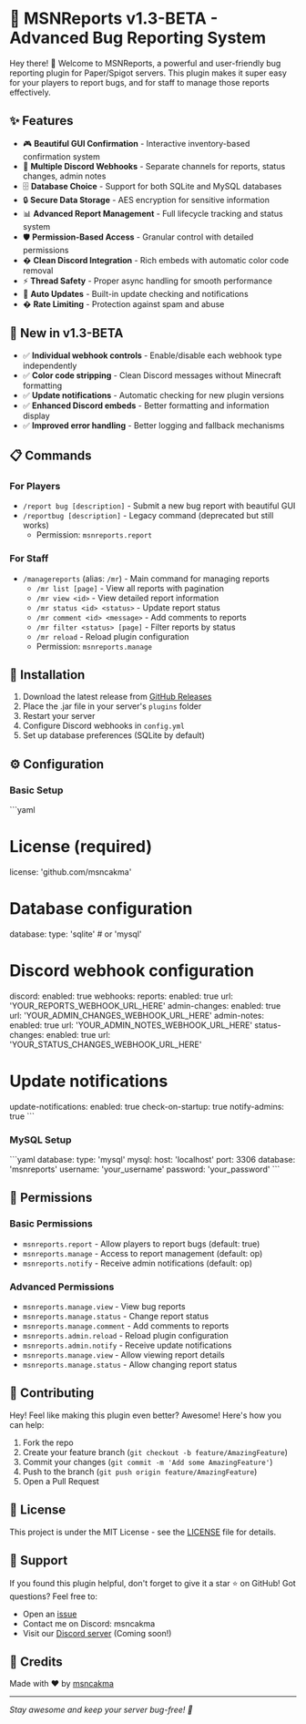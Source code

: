 # 🐛 MSNReports v1.3-BETA - Advanced Bug Reporting System

Hey there! 👋 Welcome to MSNReports, a powerful and user-friendly bug reporting plugin for Paper/Spigot servers. This plugin makes it super easy for your players to report bugs, and for staff to manage those reports effectively.

## ✨ Features

- 🎮 **Beautiful GUI Confirmation** - Interactive inventory-based confirmation system
- 🎯 **Multiple Discord Webhooks** - Separate channels for reports, status changes, admin notes
- 🗄️ **Database Choice** - Support for both SQLite and MySQL databases
- 🔒 **Secure Data Storage** - AES encryption for sensitive information
- 📊 **Advanced Report Management** - Full lifecycle tracking and status system
- 🛡️ **Permission-Based Access** - Granular control with detailed permissions
- � **Clean Discord Integration** - Rich embeds with automatic color code removal
- ⚡ **Thread Safety** - Proper async handling for smooth performance
- 🔄 **Auto Updates** - Built-in update checking and notifications
- � **Rate Limiting** - Protection against spam and abuse

## 🎯 New in v1.3-BETA

- ✅ **Individual webhook controls** - Enable/disable each webhook type independently
- ✅ **Color code stripping** - Clean Discord messages without Minecraft formatting
- ✅ **Update notifications** - Automatic checking for new plugin versions
- ✅ **Enhanced Discord embeds** - Better formatting and information display
- ✅ **Improved error handling** - Better logging and fallback mechanisms

## 📋 Commands

### For Players
- `/report bug [description]` - Submit a new bug report with beautiful GUI
- `/reportbug [description]` - Legacy command (deprecated but still works)
  - Permission: `msnreports.report`

### For Staff
- `/managereports` (alias: `/mr`) - Main command for managing reports
  - `/mr list [page]` - View all reports with pagination
  - `/mr view <id>` - View detailed report information
  - `/mr status <id> <status>` - Update report status
  - `/mr comment <id> <message>` - Add comments to reports
  - `/mr filter <status> [page]` - Filter reports by status
  - `/mr reload` - Reload plugin configuration
  - Permission: `msnreports.manage`

## 🚀 Installation

1. Download the latest release from [GitHub Releases](https://github.com/msncakma/msnReports/releases)
2. Place the .jar file in your server's `plugins` folder
3. Restart your server
4. Configure Discord webhooks in `config.yml`
5. Set up database preferences (SQLite by default)

## ⚙️ Configuration

### Basic Setup
\`\`\`yaml
# License (required)
license: 'github.com/msncakma'

# Database configuration
database:
  type: 'sqlite' # or 'mysql'
  
# Discord webhook configuration
discord:
  enabled: true
  webhooks:
    reports:
      enabled: true
      url: 'YOUR_REPORTS_WEBHOOK_URL_HERE'
    admin-changes:
      enabled: true  
      url: 'YOUR_ADMIN_CHANGES_WEBHOOK_URL_HERE'
    admin-notes:
      enabled: true
      url: 'YOUR_ADMIN_NOTES_WEBHOOK_URL_HERE'
    status-changes:
      enabled: true
      url: 'YOUR_STATUS_CHANGES_WEBHOOK_URL_HERE'

# Update notifications
update-notifications:
  enabled: true
  check-on-startup: true
  notify-admins: true
\`\`\`

### MySQL Setup
\`\`\`yaml
database:
  type: 'mysql'
  mysql:
    host: 'localhost'
    port: 3306
    database: 'msnreports'
    username: 'your_username'
    password: 'your_password'
\`\`\`

## 🔑 Permissions

### Basic Permissions
- `msnreports.report` - Allow players to report bugs (default: true)
- `msnreports.manage` - Access to report management (default: op)
- `msnreports.notify` - Receive admin notifications (default: op)

### Advanced Permissions  
- `msnreports.manage.view` - View bug reports
- `msnreports.manage.status` - Change report status
- `msnreports.manage.comment` - Add comments to reports
- `msnreports.admin.reload` - Reload plugin configuration
- `msnreports.admin.notify` - Receive update notifications
- `msnreports.manage.view` - Allow viewing report details
- `msnreports.manage.status` - Allow changing report status

## 🤝 Contributing

Hey! Feel like making this plugin even better? Awesome! Here's how you can help:

1. Fork the repo
2. Create your feature branch (`git checkout -b feature/AmazingFeature`)
3. Commit your changes (`git commit -m 'Add some AmazingFeature'`)
4. Push to the branch (`git push origin feature/AmazingFeature`)
5. Open a Pull Request

## 📝 License

This project is under the MIT License - see the [LICENSE](LICENSE) file for details.

## 💖 Support

If you found this plugin helpful, don't forget to give it a star ⭐ on GitHub! Got questions? Feel free to:

- Open an [issue](https://github.com/msncakma/msnReports/issues)
- Contact me on Discord: msncakma
- Visit our [Discord server](https://discord.gg/YOUR_SERVER) (Coming soon!)

## 🙏 Credits

Made with ❤️ by [msncakma](https://github.com/msncakma)

---
*Stay awesome and keep your server bug-free! 🚀*